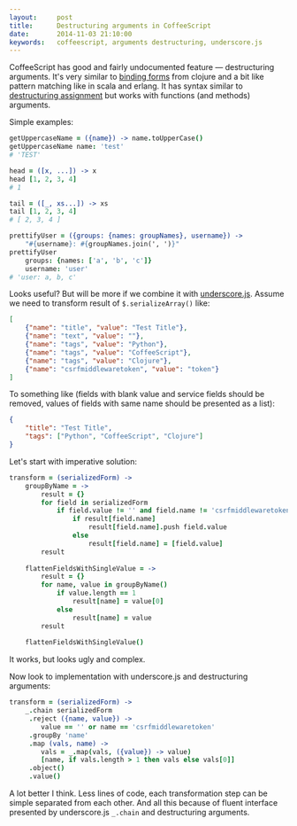 ```yaml
---
layout:     post
title:      Destructuring arguments in CoffeeScript 
date:       2014-11-03 21:10:00
keywords:   coffeescript, arguments destructuring, underscore.js
---
```


CoffeeScript has good and fairly undocumented feature &mdash; destructuring arguments. It's
very similar to [binding forms](http://clojure.org/special_forms#toc18) from clojure
and a bit like pattern matching like in scala and erlang. It has syntax similar to [destructuring assignment](http://coffeescript.org/#destructuring)
but works with functions (and methods) arguments.

Simple examples:

```coffeescript
getUppercaseName = ({name}) -> name.toUpperCase()
getUppercaseName name: 'test'
# 'TEST'

head = ([x, ...]) -> x
head [1, 2, 3, 4]
# 1

tail = ([_, xs...]) -> xs
tail [1, 2, 3, 4]
# [ 2, 3, 4 ]

prettifyUser = ({groups: {names: groupNames}, username}) ->
    "#{username}: #{groupNames.join(', ')}"
prettifyUser 
    groups: {names: ['a', 'b', 'c']}
    username: 'user'
# 'user: a, b, c'
```

Looks useful? But will be more if we combine it with
[underscore.js](http://underscorejs.org/). Assume we need to transform result of
`$.serializeArray()` like:

```json
[
    {"name": "title", "value": "Test Title"},
    {"name": "text", "value": ""},
    {"name": "tags", "value": "Python"},
    {"name": "tags", "value": "CoffeeScript"},
    {"name": "tags", "value": "Clojure"},
    {"name": "csrfmiddlewaretoken", "value": "token"}
]
```

To something like (fields with blank value and service fields should be removed, values of
fields with same name should be presented as a list):

```json
{
    "title": "Test Title",
    "tags": ["Python", "CoffeeScript", "Clojure"]
}
```

Let's start with imperative solution:

```coffeescript
transform = (serializedForm) ->
    groupByName = ->
        result = {}
        for field in serializedForm
            if field.value != '' and field.name != 'csrfmiddlewaretoken'
                if result[field.name]
                    result[field.name].push field.value
                else
                    result[field.name] = [field.value]
        result
    
    flattenFieldsWithSingleValue = ->
        result = {}
        for name, value in groupByName()
            if value.length == 1
                result[name] = value[0]
            else
                result[name] = value
        result
    
    flattenFieldsWithSingleValue()
```

It works, but looks ugly and complex.

Now look to implementation with underscore.js and destructuring arguments:

```coffeescript
transform = (serializedForm) ->
    _.chain serializedForm
     .reject ({name, value}) ->
        value == '' or name == 'csrfmiddlewaretoken'
     .groupBy 'name'
     .map (vals, name) ->
        vals = _.map(vals, ({value}) -> value)
        [name, if vals.length > 1 then vals else vals[0]]
     .object()
     .value()
```

A lot better I think. Less lines of code, each transformation step can be simple
separated from each other. And all this because of fluent interface presented by
underscore.js `_.chain` and destructuring arguments.
